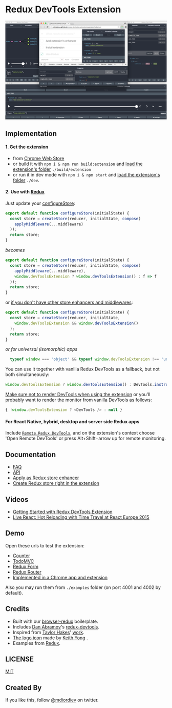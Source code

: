 # Redux DevTools Extension

![Demo](demo/v1.3.0.png)

## Implementation

#### 1. Get the extension
 - from [Chrome Web Store](https://chrome.google.com/webstore/detail/redux-devtools/lmhkpmbekcpmknklioeibfkpmmfibljd)
 - or build it with `npm i & npm run build:extension` and [load the extension's folder](https://developer.chrome.com/extensions/getstarted#unpacked) `./build/extension`
 - or run it in dev mode with `npm i & npm start` and [load the extension's folder](https://developer.chrome.com/extensions/getstarted#unpacked) `./dev`.

#### 2. Use with [Redux](https://github.com/rackt/redux)
  Just update your [configureStore](https://github.com/zalmoxisus/redux-devtools-extension/commit/9c631ef66f53e51f34b55f4642bd9ff2cbc7a992):
  ```javascript
  export default function configureStore(initialState) {
    const store = createStore(reducer, initialState, compose(
      applyMiddleware(...middleware)
    ));
    return store;
  }
  ```
  *becomes*
  ```javascript
  export default function configureStore(initialState) {
    const store = createStore(reducer, initialState, compose(
      applyMiddleware(...middleware),
      window.devToolsExtension ? window.devToolsExtension() : f => f
    ));
    return store;
  }
  ```
  or [if you don't have other store enhancers and middlewares](https://github.com/zalmoxisus/redux-devtools-extension/commit/f26975cccff37f477001158019be7c9c9cb721b1):
  ```javascript
  export default function configureStore(initialState) {
    const store = createStore(reducer, initialState, 
      window.devToolsExtension && window.devToolsExtension()
    );
    return store;
  }
  ```
  *or for universal (isomorphic) apps*
  ```javascript
    typeof window === 'object' && typeof window.devToolsExtension !== 'undefined' ? window.devToolsExtension() : f => f
  ```
  You can use it together with vanilla Redux DevTools as a fallback, but not both simultaneously:
  ```js
  window.devToolsExtension ? window.devToolsExtension() : DevTools.instrument()
  ```
  [Make sure not to render DevTools when using the extension](https://github.com/zalmoxisus/redux-devtools-extension/issues/57) or you'll probably want to render the monitor from vanilla DevTools as follows: 
  ```js
  { !window.devToolsExtension ? <DevTools /> : null }
  ```

#### For React Native, hybrid, desktop and server side Redux apps
  Include [`Remote Redux DevTools`](https://github.com/zalmoxisus/remote-redux-devtools), and on the extension's context choose 'Open Remote DevTools' or press Alt+Shift+arrow up for remote monitoring.

## Documentation

 - [FAQ](docs/FAQ.md)
 - [API](docs/API.md)
  - [Apply as Redux store enhancer](docs/API.md#windowdevtoolsextensionconfig)
  - [Create Redux store right in the extension](docs/API.md#windowdevtoolsextensionreducer-initialstate-config)

## Videos

- [Getting Started with Redux DevTools Extension](https://egghead.io/lessons/javascript-getting-started-with-redux-dev-tools)
- [Live React: Hot Reloading with Time Travel at React Europe 2015](https://youtu.be/xsSnOQynTHs)

## Demo
Open these urls to test the extension:

 - [Counter](http://zalmoxisus.github.io/redux-devtools-extension/examples/counter/)
 - [TodoMVC](http://zalmoxisus.github.io/redux-devtools-extension/examples/todomvc/)
 - [Redux Form](http://erikras.github.io/redux-form/#/examples/simple)
 - [Redux Router](http://zalmoxisus.github.io/redux-devtools-extension/examples/router/)
 - [Implemented in a Chrome app and extension](https://github.com/zalmoxisus/browser-redux)

Also you may run them from `./examples` folder (on port 4001 and 4002 by default).

## Credits

 - Built with our [browser-redux](https://github.com/zalmoxisus/browser-redux) boilerplate.
 - Includes [Dan Abramov](https://github.com/gaearon)'s [redux-devtools](https://github.com/gaearon/redux-devtools).
 - Inspired from [Taylor Hakes](https://github.com/taylorhakes)' [work](https://github.com/taylorhakes/redux-devtools/tree/chrome-devtools).
 - [The logo icon](https://github.com/rackt/redux/issues/151#issuecomment-150060367) made by [Keith Yong](https://github.com/keithyong) .
 - Examples from [Redux](https://github.com/rackt/redux/tree/master/examples).

## LICENSE

[MIT](LICENSE)

## Created By

If you like this, follow [@mdiordiev](https://twitter.com/mdiordiev) on twitter.
